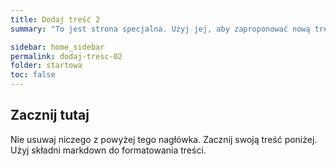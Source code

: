 ```yaml
---
title: Dodaj treść 2
summary: "To jest strona specjalna. Użyj jej, aby zaproponować nową treść. Po prostu naciśnij przycisk Popraw mnie, dodaj proponowany materiał i zapisz."

sidebar: home_sidebar
permalink: dodaj-tresc-02
folder: startowa
toc: false
---
```


## Zacznij tutaj
Nie usuwaj niczego z powyżej tego nagłówka. Zacznij swoją treść poniżej. Użyj składni markdown do formatowania treści. 


   





